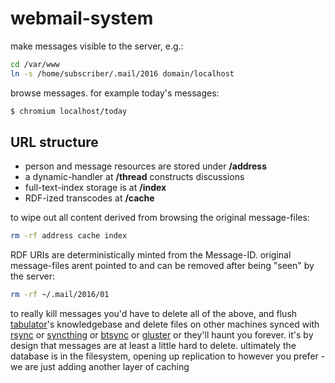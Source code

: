 # webmail-system

make messages visible to the server, e.g.:

``` sh
cd /var/www
ln -s /home/subscriber/.mail/2016 domain/localhost
```

browse messages. for example today's messages:

``` sh
$ chromium localhost/today
```

## URL structure
* person and message resources are stored under **/address**
* a dynamic-handler at **/thread** constructs discussions
* full-text-index storage is at **/index**
* RDF-ized transcodes at **/cache**

to wipe out all content derived from browsing the original message-files:

``` sh
rm -rf address cache index
```

RDF URIs are deterministically minted from the Message-ID. original message-files arent pointed to and can be removed after being "seen" by the server:

``` sh
rm -rf ~/.mail/2016/01
```

to really kill messages you'd have to delete all of the above, and flush [tabulator](https://github.com/linkeddata/tabulator)'s knowledgebase and delete files on other machines synced with [rsync](http://linux.die.net/man/1/rsync) or [syncthing](https://syncthing.net/) or [btsync](https://www.getsync.com/) or [gluster](http://www.gluster.org/) or they'll haunt you forever. it's by design that messages are at least a little hard to delete. ultimately the database is in the filesystem, opening up replication to however you prefer - we are just adding another layer of caching


